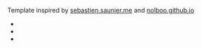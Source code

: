 <p>
 Template inspired by <a href="http://sebastien.saunier.me/" target="_blank">sebastien.saunier.me</a> and <a href="http://nolboo.github.io/" target="_blank">nolboo.github.io</a>
</p>
<ul class="links">
  <li><a href="https://twitter.com/{{ site.author.twitter }}" title="follow me"><span class="icon-twitter"></span></a></li>
  <li><a href="mailto:leesk55@gmail.com" title="AMA"><span class="icon-send"></span></a></li>
  <li><a href="http://prose.io/#hadesleee/hadesleee.github.io/tree/master/_posts" title="New Post" target="_blank"><span class="icon-plus-circle"></span></a></li>
</ul>